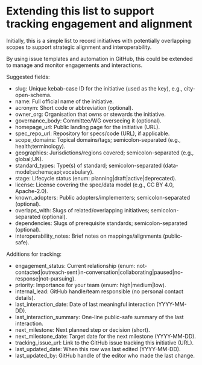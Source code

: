 # Extending this list to support tracking engagement and alignment

Initially, this is a simple list to record initiatives with potentially overlapping scopes to support strategic alignment and interoperability.

By using issue templates and automation in GitHub, this could be extended to manage and monitor engagements and interactions.

Suggested fields:
- slug: Unique kebab-case ID for the initiative (used as the key), e.g., city-open-schema.
- name: Full official name of the initiative.
- acronym: Short code or abbreviation (optional).
- owner_org: Organisation that owns or stewards the initiative.
- governance_body: Committee/WG overseeing it (optional).
- homepage_url: Public landing page for the initiative (URL).
- spec_repo_url: Repository for specs/code (URL), if applicable.
- scope_domains: Topical domains/tags; semicolon-separated (e.g., health;terminology).
- geographies: Jurisdictions/regions covered; semicolon-separated (e.g., global;UK).
- standard_types: Type(s) of standard; semicolon-separated (data-model;schema;api;vocabulary).
- stage: Lifecycle status (enum: planning|draft|active|deprecated).
- license: License covering the spec/data model (e.g., CC BY 4.0, Apache-2.0).
- known_adopters: Public adopters/implementers; semicolon-separated (optional).
- overlaps_with: Slugs of related/overlapping initiatives; semicolon-separated (optional).
- dependencies: Slugs of prerequisite standards; semicolon-separated (optional).
- interoperability_notes: Brief notes on mappings/alignments (public-safe).

Additions for tracking:
- engagement_status: Current relationship (enum: not-contacted|outreach-sent|in-conversation|collaborating|paused|no-response|not-pursuing).
- priority: Importance for your team (enum: high|medium|low).
- internal_lead: GitHub handle/team responsible (no personal contact details).
- last_interaction_date: Date of last meaningful interaction (YYYY-MM-DD).
- last_interaction_summary: One-line public-safe summary of the last interaction.
- next_milestone: Next planned step or decision (short).
- next_milestone_date: Target date for the next milestone (YYYY-MM-DD).
- tracking_issue_url: Link to the GitHub issue tracking this initiative (URL).
- last_updated_date: When this row was last edited (YYYY-MM-DD).
- last_updated_by: GitHub handle of the editor who made the last change.
